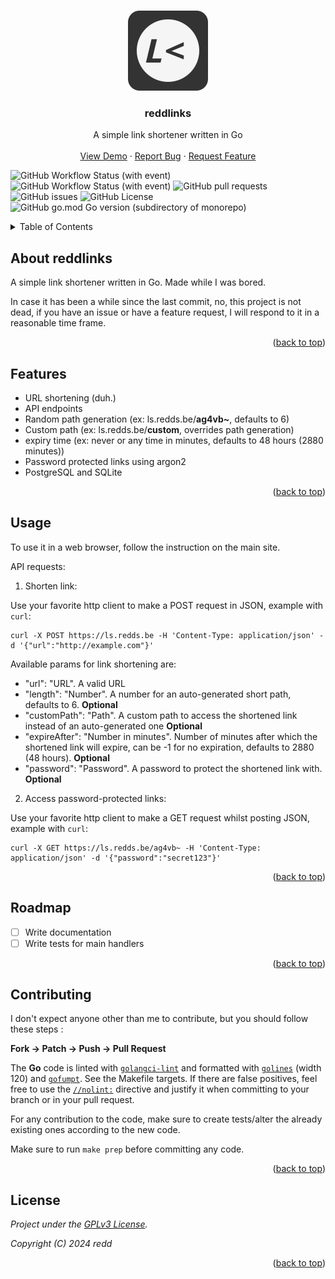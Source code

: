 <!-- Improved compatibility of back to top link: See: https://github.com/othneildrew/Best-README-Template/pull/73 -->
<a name="readme-top"></a>

<!-- PROJECT LOGO -->
<br />
<div align="center">
  <a href="https://github.com/redds-be/reddlinks">
    <img src="static/assets/img/reddlinks_logo_d.svg" alt="Logo" width="128" height="128">
  </a>

<h3 align="center">reddlinks</h3>

  <p align="center">
    A simple link shortener written in Go
    <br />
    <br />
    <a href="https://ls.redds.be">View Demo</a>
    ·
    <a href="https://github.com/redds-be/reddlinks/issues">Report Bug</a>
    ·
    <a href="https://github.com/redds-be/reddlinks/issues">Request Feature</a>
  </p>
</div>

<!-- PROJECT SHIELDS -->
![GitHub Workflow Status (with event)](https://img.shields.io/github/actions/workflow/status/redds-be/reddlinks/golangci-lint.yml?label=Golangci-lint)
![GitHub Workflow Status (with event)](https://img.shields.io/github/actions/workflow/status/redds-be/reddlinks/gotest.yml?label=Go%20test)
![GitHub pull requests](https://img.shields.io/github/issues-pr/redds-be/reddlinks)
![GitHub issues](https://img.shields.io/github/issues/redds-be/reddlinks)
![GitHub License](https://img.shields.io/github/license/redds-be/reddlinks)
![GitHub go.mod Go version (subdirectory of monorepo)](https://img.shields.io/github/go-mod/go-version/redds-be/reddlinks)

<!-- TABLE OF CONTENTS -->
<details>
  <summary>Table of Contents</summary>
  <ol>
    <li><a href="#about-the-project">About The Project</a></li>
    <li><a href="#features">Features</a></li>
    <li><a href="#usage">Usage</a></li>
    <li><a href="#roadmap">Roadmap</a></li>
    <li><a href="#contributing">Contributing</a></li>
    <li><a href="#license">License</a></li>
  </ol>
</details>



<!-- ABOUT THE PROJECT -->
## About reddlinks

A simple link shortener written in Go. Made while I was bored.

In case it has been a while since the last commit, no, this project is not dead, if you have an issue or have a feature request, I will respond to it in a reasonable time frame.

<p align="right">(<a href="#readme-top">back to top</a>)</p>

## Features

- URL shortening (duh.)
- API endpoints
- Random path generation (ex: ls.redds.be/**ag4vb~**, defaults to 6)
- Custom path (ex: ls.redds.be/**custom**, overrides path generation)
- expiry time (ex: never or any time in minutes, defaults to 48 hours (2880 minutes))
- Password protected links using argon2
- PostgreSQL and SQLite

<p align="right">(<a href="#readme-top">back to top</a>)</p>

<!-- USAGE EXAMPLES -->
## Usage

To use it in a web browser, follow the instruction on the main site.

API requests:

1. Shorten link:

Use your favorite http client to make a POST request in JSON, example with `curl`:

```console
curl -X POST https://ls.redds.be -H 'Content-Type: application/json' -d '{"url":"http://example.com"}'
```
Available params for link shortening are:

- "url": "URL". A valid URL
- "length": "Number". A number for an auto-generated short path, defaults to 6. **Optional**
- "customPath": "Path". A custom path to access the shortened link instead of an auto-generated one **Optional**
- "expireAfter": "Number in minutes". Number of minutes after which the shortened link will expire, can be -1 for no expiration, defaults to 2880 (48 hours). **Optional**
- "password": "Password". A password to protect the shortened link with. **Optional**

2. Access password-protected links:

Use your favorite http client to make a GET request whilst posting JSON, example with `curl`:

```console
curl -X GET https://ls.redds.be/ag4vb~ -H 'Content-Type: application/json' -d '{"password":"secret123"}'
```

<p align="right">(<a href="#readme-top">back to top</a>)</p>

<!-- ROADMAP -->
## Roadmap

- [ ] Write documentation
- [ ] Write tests for main handlers

<p align="right">(<a href="#readme-top">back to top</a>)</p>

<!-- CONTRIBUTING -->
## Contributing

I don't expect anyone other than me to contribute, but you should follow these steps :

**Fork -> Patch -> Push -> Pull Request**

The **Go** code is linted with [`golangci-lint`](https://golangci-lint.run) and
formatted with [`golines`](https://github.com/segmentio/golines) (width 120) and
[`gofumpt`](https://github.com/mvdan/gofumpt). See the Makefile targets.
If there are false positives, feel free to use the
[`//nolint:`](https://golangci-lint.run/usage/false-positives/#nolint-directive) directive
and justify it when committing to your branch or in your pull request.

For any contribution to the code, make sure to create tests/alter the already existing ones according to the new code.

Make sure to run `make prep` before committing any code.

<p align="right">(<a href="#readme-top">back to top</a>)</p>

<!-- LICENSE -->
## License

*Project under the [GPLv3 License](https://www.gnu.org/licenses/gpl-3.0.html).*

*Copyright (C) 2024 redd*

<p align="right">(<a href="#readme-top">back to top</a>)</p>

